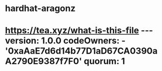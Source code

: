 # hardhat-aragonz
# https://tea.xyz/what-is-this-file --- version: 1.0.0 codeOwners:   - '0xaAaE7d6d14b77D1aD67CA0390aA2790E9387f7F0' quorum: 1
